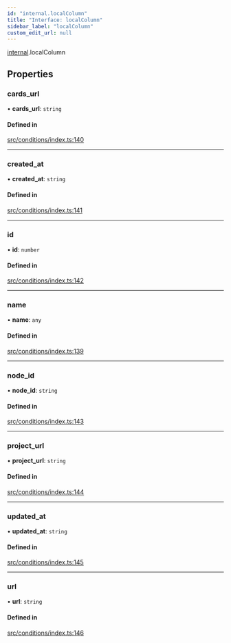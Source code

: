 ```yaml
---
id: "internal.localColumn"
title: "Interface: localColumn"
sidebar_label: "localColumn"
custom_edit_url: null
---
```


[internal](../modules/internal.md).localColumn

## Properties

### cards\_url

• **cards\_url**: `string`

#### Defined in

[src/conditions/index.ts:140](https://github.com/Resnovas/smartcloud/blob/b9e22a9/src/conditions/index.ts#L140)

___

### created\_at

• **created\_at**: `string`

#### Defined in

[src/conditions/index.ts:141](https://github.com/Resnovas/smartcloud/blob/b9e22a9/src/conditions/index.ts#L141)

___

### id

• **id**: `number`

#### Defined in

[src/conditions/index.ts:142](https://github.com/Resnovas/smartcloud/blob/b9e22a9/src/conditions/index.ts#L142)

___

### name

• **name**: `any`

#### Defined in

[src/conditions/index.ts:139](https://github.com/Resnovas/smartcloud/blob/b9e22a9/src/conditions/index.ts#L139)

___

### node\_id

• **node\_id**: `string`

#### Defined in

[src/conditions/index.ts:143](https://github.com/Resnovas/smartcloud/blob/b9e22a9/src/conditions/index.ts#L143)

___

### project\_url

• **project\_url**: `string`

#### Defined in

[src/conditions/index.ts:144](https://github.com/Resnovas/smartcloud/blob/b9e22a9/src/conditions/index.ts#L144)

___

### updated\_at

• **updated\_at**: `string`

#### Defined in

[src/conditions/index.ts:145](https://github.com/Resnovas/smartcloud/blob/b9e22a9/src/conditions/index.ts#L145)

___

### url

• **url**: `string`

#### Defined in

[src/conditions/index.ts:146](https://github.com/Resnovas/smartcloud/blob/b9e22a9/src/conditions/index.ts#L146)
